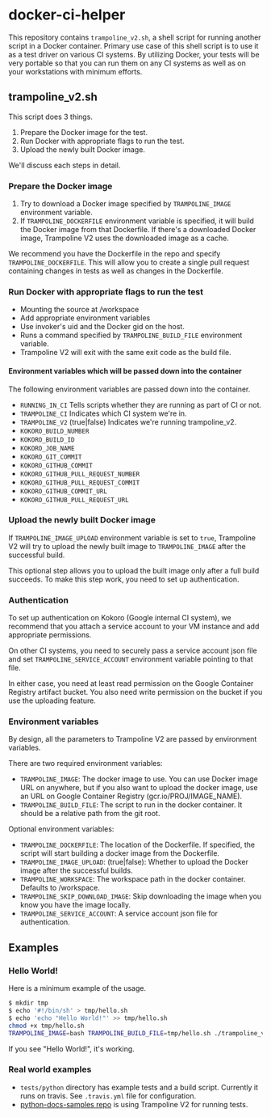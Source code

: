 # docker-ci-helper

This repository contains `trampoline_v2.sh`, a shell script for
running another script in a Docker container. Primary use case of this
shell script is to use it as a test driver on various CI systems. By
utilizing Docker, your tests will be very portable so that you can run
them on any CI systems as well as on your workstations with minimum
efforts.

## trampoline_v2.sh

This script does 3 things.

1. Prepare the Docker image for the test.
2. Run Docker with appropriate flags to run the test.
3. Upload the newly built Docker image.

We'll discuss each steps in detail.

### Prepare the Docker image

1. Try to download a Docker image specified by `TRAMPOLINE_IMAGE`
   environment variable.
2. If `TRAMPOLINE_DOCKERFILE` environment variable is specified, it
   will build the Docker image from that Dockerfile. If there's a
   downloaded Docker image, Trampoline V2 uses the downloaded image as
   a cache.

We recommend you have the Dockerfile in the repo and specify
`TRAMPOLINE_DOCKERFILE`. This will allow you to create a single pull
request containing changes in tests as well as changes in the
Dockerfile.

### Run Docker with appropriate flags to run the test

* Mounting the source at /workspace
* Add appropriate environment variables
* Use invoker's uid and the Docker gid on the host.
* Runs a command specified by `TRAMPOLINE_BUILD_FILE` environment
  variable.
* Trampoline V2 will exit with the same exit code as the build file.

#### Environment variables which will be passed down into the container

The following environment variables are passed down into the container.

* `RUNNING_IN_CI`
  Tells scripts whether they are running as part of CI or not.
* `TRAMPOLINE_CI`
  Indicates which CI system we're in.
* `TRAMPOLINE_V2`
  (true|false) Indicates we're running trampoline_v2.
* `KOKORO_BUILD_NUMBER`
* `KOKORO_BUILD_ID`
* `KOKORO_JOB_NAME`
* `KOKORO_GIT_COMMIT`
* `KOKORO_GITHUB_COMMIT`
* `KOKORO_GITHUB_PULL_REQUEST_NUMBER`
* `KOKORO_GITHUB_PULL_REQUEST_COMMIT`
* `KOKORO_GITHUB_COMMIT_URL`
* `KOKORO_GITHUB_PULL_REQUEST_URL`

### Upload the newly built Docker image

If `TRAMPOLINE_IMAGE_UPLOAD` environment variable is set to `true`,
Trampoline V2 will try to upload the newly built image to
`TRAMPOLINE_IMAGE` after the successful build.

This optional step allows you to upload the built image only after a
full build succeeds. To make this step work, you need to set up
authentication.

### Authentication

To set up authentication on Kokoro (Google internal CI system), we
recommend that you attach a service account to your VM instance and
add appropriate permissions.

On other CI systems, you need to securely pass a service account json
file and set `TRAMPOLINE_SERVICE_ACCOUNT` environment variable
pointing to that file.

In either case, you need at least read permission on the Google
Container Registry artifact bucket. You also need write permission on
the bucket if you use the uploading feature.

### Environment variables

By design, all the parameters to Trampoline V2 are passed by
environment variables.

There are two required environment variables:
* `TRAMPOLINE_IMAGE`: The docker image to use. You can use Docker
  image URL on anywhere, but if you also want to upload the docker
  image, use an URL on Google Container Registry
  (gcr.io/PROJ/IMAGE_NAME).
* `TRAMPOLINE_BUILD_FILE`: The script to run in the docker
  container. It should be a relative path from the git root.

Optional environment variables:
* `TRAMPOLINE_DOCKERFILE`: The location of the Dockerfile. If
  specified, the script will start building a docker image from the
  Dockerfile.
* `TRAMPOLINE_IMAGE_UPLOAD`: (true|false): Whether to upload the
  Docker image after the successful builds.
* `TRAMPOLINE_WORKSPACE`: The workspace path in the docker container.
  Defaults to /workspace.
* `TRAMPOLINE_SKIP_DOWNLOAD_IMAGE`: Skip downloading the image when
  you know you have the image locally.
* `TRAMPOLINE_SERVICE_ACCOUNT`: A service account json file for
  authentication.

## Examples

### Hello World!

Here is a minimum example of the usage.

```sh
$ mkdir tmp
$ echo '#!/bin/sh' > tmp/hello.sh
$ echo 'echo "Hello World!"' >> tmp/hello.sh
chmod +x tmp/hello.sh
TRAMPOLINE_IMAGE=bash TRAMPOLINE_BUILD_FILE=tmp/hello.sh ./trampoline_v2.sh
```

If you see "Hello World!", it's working.

### Real world examples

* `tests/python` directory has example tests and a build script. Currently it runs on travis. See `.travis.yml` file for configuration.
* [python-docs-samples
  repo](https://github.com/GoogleCloudPlatform/python-docs-samples)
  is using Trampoline V2 for running tests.
